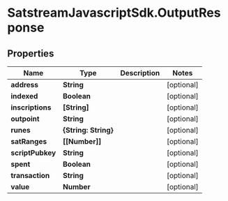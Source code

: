 # SatstreamJavascriptSdk.OutputResponse

## Properties
Name | Type | Description | Notes
------------ | ------------- | ------------- | -------------
**address** | **String** |  | [optional] 
**indexed** | **Boolean** |  | [optional] 
**inscriptions** | **[String]** |  | [optional] 
**outpoint** | **String** |  | [optional] 
**runes** | **{String: String}** |  | [optional] 
**satRanges** | **[[Number]]** |  | [optional] 
**scriptPubkey** | **String** |  | [optional] 
**spent** | **Boolean** |  | [optional] 
**transaction** | **String** |  | [optional] 
**value** | **Number** |  | [optional] 
